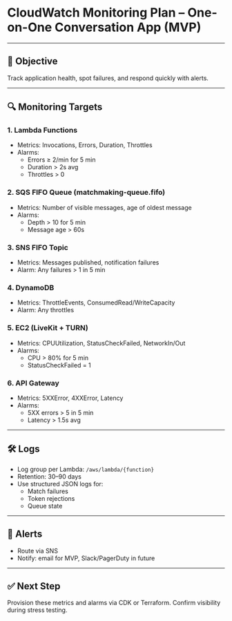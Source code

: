 # CloudWatch Monitoring Plan – One-on-One Conversation App (MVP)

---

## 🎯 Objective
Track application health, spot failures, and respond quickly with alerts.

---

## 🔍 Monitoring Targets

### 1. Lambda Functions
- Metrics: Invocations, Errors, Duration, Throttles
- Alarms:
  - Errors ≥ 2/min for 5 min
  - Duration > 2s avg
  - Throttles > 0

### 2. SQS FIFO Queue (matchmaking-queue.fifo)
- Metrics: Number of visible messages, age of oldest message
- Alarms:
  - Depth > 10 for 5 min
  - Message age > 60s

### 3. SNS FIFO Topic
- Metrics: Messages published, notification failures
- Alarm: Any failures > 1 in 5 min

### 4. DynamoDB
- Metrics: ThrottleEvents, ConsumedRead/WriteCapacity
- Alarm: Any throttles

### 5. EC2 (LiveKit + TURN)
- Metrics: CPUUtilization, StatusCheckFailed, NetworkIn/Out
- Alarms:
  - CPU > 80% for 5 min
  - StatusCheckFailed = 1

### 6. API Gateway
- Metrics: 5XXError, 4XXError, Latency
- Alarms:
  - 5XX errors > 5 in 5 min
  - Latency > 1.5s avg

---

## 🛠 Logs
- Log group per Lambda: `/aws/lambda/{function}`
- Retention: 30–90 days
- Use structured JSON logs for:
  - Match failures
  - Token rejections
  - Queue state

---

## 🚨 Alerts
- Route via SNS
- Notify: email for MVP, Slack/PagerDuty in future

---

## ✅ Next Step
Provision these metrics and alarms via CDK or Terraform. Confirm visibility during stress testing.

